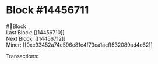 
Block #14456711
===============
  
#🧊Block  
Last Block: [[14456710]]  
Next Block: [[14456712]]  
Miner: [[0xc93452a74e596e81e4f73ca1acff532089ad4c62]]  

 Transactions: